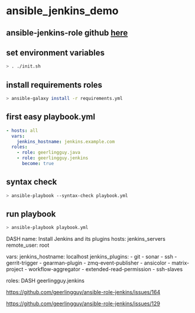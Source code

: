 # ansible_jenkins_demo

## ansible-jenkins-role github [here](https://github.com/geerlingguy/ansible-role-jenkins)

## set environment variables

```bash
> . ./init.sh
```

## install requirements roles

```bash
> ansible-galaxy install -r requirements.yml
```

## first easy playbook.yml

```yaml
- hosts: all
  vars:
    jenkins_hostname: jenkins.example.com
  roles:
    - role: geerlingguy.java
    - role: geerlingguy.jenkins
      become: true
```

## syntax check

```bash
> ansible-playbook --syntax-check playbook.yml
```

## run playbook

```bash
> ansible-playbook playbook.yml
```

DASH name: Install Jenkins and its plugins
hosts: jenkins_servers
remote_user: root

vars:
jenkins_hostname: localhost
jenkins_plugins: - git - sonar - ssh - gerrit-trigger - gearman-plugin - zmq-event-publisher - ansicolor - matrix-project - workflow-aggregator - extended-read-permission - ssh-slaves

roles:
DASH geerlingguy.jenkins

https://github.com/geerlingguy/ansible-role-jenkins/issues/164

https://github.com/geerlingguy/ansible-role-jenkins/issues/129
